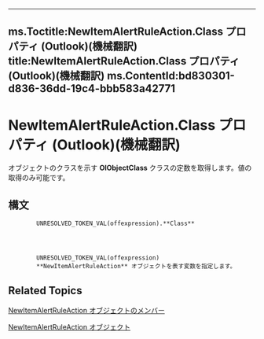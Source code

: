 

---
ms.Toctitle:NewItemAlertRuleAction.Class プロパティ (Outlook)(機械翻訳)
title:NewItemAlertRuleAction.Class プロパティ (Outlook)(機械翻訳)
ms.ContentId:bd830301-d836-36dd-19c4-bbb583a42771
---
# NewItemAlertRuleAction.Class プロパティ (Outlook)(機械翻訳)




オブジェクトのクラスを示す **OlObjectClass** クラスの定数を取得します。値の取得のみ可能です。

## 構文

            UNRESOLVED_TOKEN_VAL(offexpression).**Class**




            UNRESOLVED_TOKEN_VAL(offexpression)
            **NewItemAlertRuleAction** オブジェクトを表す変数を指定します。



## Related Topics

[NewItemAlertRuleAction オブジェクトのメンバー](d086c4b9-b991-b84b-08cb-f66149ecaa4b.md)

[NewItemAlertRuleAction オブジェクト](01d30816-50aa-ff23-69a0-4aa627b3d7e4.md)




